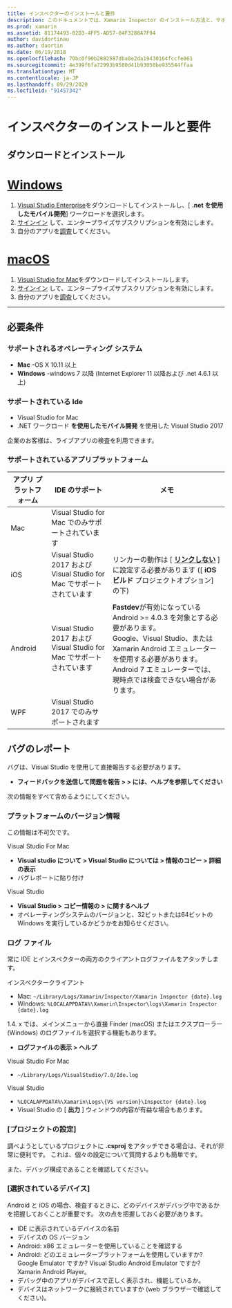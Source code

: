 ```yaml
---
title: インスペクターのインストールと要件
description: このドキュメントでは、Xamarin Inspector のインストール方法と、サポートされているオペレーティングシステム、Ide、およびアプリプラットフォームについて説明します。
ms.prod: xamarin
ms.assetid: 81174493-02D3-4FF5-AD57-04F3288A7F94
author: davidortinau
ms.author: daortin
ms.date: 06/19/2018
ms.openlocfilehash: 70bc0f90b2802587dba8e2da19430164fccfe861
ms.sourcegitcommit: 4e399f6fa72993b9580d41b93050be935544ffaa
ms.translationtype: MT
ms.contentlocale: ja-JP
ms.lasthandoff: 09/29/2020
ms.locfileid: "91457342"
---
```

# <a name="inspector-installation-and-requirements"></a>インスペクターのインストールと要件

## <a name="download-and-installation"></a>ダウンロードとインストール

# <a name="windows"></a>[Windows](#tab/windows)

1. [Visual Studio Enterprise](https://visualstudio.microsoft.com/vs/)をダウンロードしてインストールし、[ **.net を使用したモバイル開発**] ワークロードを選択します。
1. [サインイン](/visualstudio/ide/signing-in-to-visual-studio) して、エンタープライズサブスクリプションを有効にします。
1. 自分のアプリを[調査](~/tools/inspector/inspect.md)してください。

# <a name="macos"></a>[macOS](#tab/macos)

1. [Visual Studio for Mac](https://visualstudio.microsoft.com/vs/mac/)をダウンロードしてインストールします。
1. [サインイン](/visualstudio/mac/activation) して、エンタープライズサブスクリプションを有効にします。
1. 自分のアプリを[調査](~/tools/inspector/inspect.md)してください。

-----

## <a name="requirements"></a>必要条件

### <a name="supported-operating-systems"></a>サポートされるオペレーティング システム

- **Mac** -OS X 10.11 以上
- **Windows** -windows 7 以降 (Internet Explorer 11 以降および .net 4.6.1 以上)

### <a name="supported-ides"></a>サポートされている Ide

- Visual Studio for Mac
- .NET ワークロード **を使用したモバイル開発** を使用した Visual Studio 2017

企業のお客様は、ライブアプリの検査を利用できます。

<a name="supported-platforms"></a>

### <a name="supported-app-platforms"></a>サポートされているアプリプラットフォーム

|アプリ プラットフォーム|IDE のサポート|メモ|
|--- |--- |--- |
|Mac|Visual Studio for Mac でのみサポートされています|
|iOS|Visual Studio 2017 および Visual Studio for Mac でサポートされています| リンカーの動作は [ [**リンクしない**](~/ios/deploy-test/linker.md) ] に設定する必要があります ([ **iOS ビルド** プロジェクトオプション] の下) |
|Android|Visual Studio 2017 および Visual Studio for Mac でサポートされています|**Fastdev**が有効になっている Android >= 4.0.3 を対象とする必要があります。<br />Google、Visual Studio、または Xamarin Android エミュレーターを使用する必要があります。 Android 7 エミュレーターでは、現時点では検査できない場合があります。|
|WPF|Visual Studio 2017 でのみサポートされます|

<a name="reporting-bugs"></a>

## <a name="reporting-bugs"></a>バグのレポート

バグは、Visual Studio を使用して直接報告する必要があります。

- **フィードバックを送信して問題を報告 > > には、ヘルプを参照してください**

次の情報をすべて含めるようにしてください。

### <a name="platform-version-information"></a>プラットフォームのバージョン情報

この情報は不可欠です。

Visual Studio For Mac

- **Visual studio について > Visual Studio については > 情報のコピー > 詳細の表示**
- バグレポートに貼り付け

Visual Studio

- **Visual Studio > コピー情報の > に関するヘルプ**
- オペレーティングシステムのバージョンと、32ビットまたは64ビットの Windows を実行しているかどうかをお知らせください。

### <a name="log-files"></a>ログ ファイル

常に IDE とインスペクターの両方のクライアントログファイルをアタッチします。

インスペクタークライアント

- Mac: `~/Library/Logs/Xamarin/Inspector/Xamarin Inspector {date}.log`
- Windows: `%LOCALAPPDATA%\Xamarin\Inspector\logs\Xamarin Inspector {date}.log`

1.4. x では、メインメニューから直接 Finder (macOS) またはエクスプローラー (Windows) のログファイルを選択する機能もあります。

- **ログファイルの表示 > ヘルプ**

Visual Studio For Mac

- `~/Library/Logs/VisualStudio/7.0/Ide.log`

Visual Studio

- `%LOCALAPPDATA%\Xamarin\Logs\{VS version}\Inspector {date}.log`
- Visual Studio の [ **出力** ] ウィンドウの内容が有益な場合もあります。

### <a name="project-settings"></a>[プロジェクトの設定]

調べようとしているプロジェクトに **.csproj** をアタッチできる場合は、それが非常に便利です。 これは、個々の設定について質問するよりも簡単です。

また、デバッグ構成であることを確認してください。

### <a name="selected-devices"></a>[選択されているデバイス]

Android と iOS の場合、検査するときに、どのデバイスがデバッグ中であるかを把握しておくことが重要です。 次の点を把握しておく必要があります。

- IDE に表示されているデバイスの名前
- デバイスの OS バージョン
- Android: x86 エミュレーターを使用していることを確認する
- Android: どのエミュレータープラットフォームを使用していますか? Google Emulator ですか? Visual Studio Android Emulator ですか? Xamarin Android Player。
- デバッグ中のアプリがデバイスで正しく表示され、機能しているか。
- デバイスはネットワークに接続されていますか (web ブラウザーで確認してください)。

[client-bugs]: https://github.com/Microsoft/workbooks/issues/new